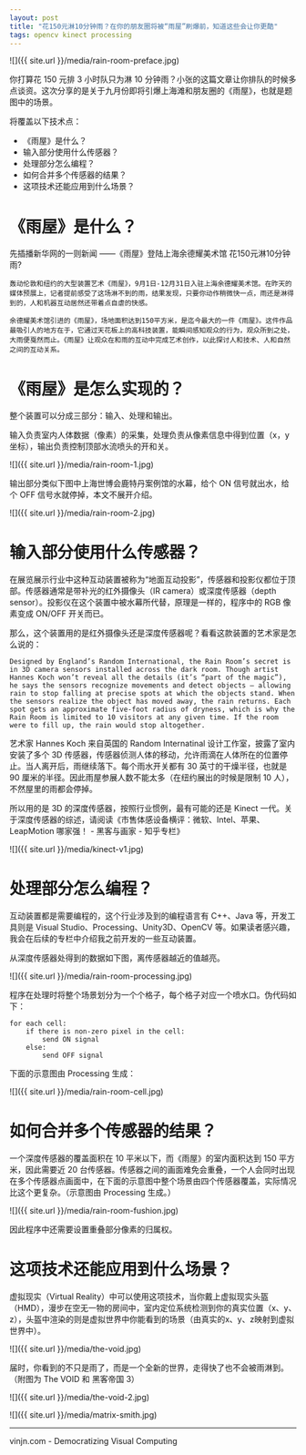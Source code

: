 ```yaml
---
layout: post
title: "花150元淋10分钟雨？在你的朋友圈将被“雨屋”刷爆前，知道这些会让你更酷"
tags: opencv kinect processing
---
```


![]({{ site.url }}/media/rain-room-preface.jpg)

你打算花 150 元排 3 小时队只为淋 10 分钟雨？小张的这篇文章让你排队的时候多点谈资。这次分享的是关于九月份即将引爆上海滩和朋友圈的《雨屋》，也就是题图中的场景。

将覆盖以下技术点：
- 《雨屋》是什么？
- 输入部分使用什么传感器？
- 处理部分怎么编程？
- 如何合并多个传感器的结果？
- 这项技术还能应用到什么场景？




《雨屋》是什么？
=
先插播新华网的一则新闻 ——《雨屋》登陆上海余德耀美术馆 花150元淋10分钟雨?

    轰动伦敦和纽约的大型装置艺术《雨屋》，9月1日-12月31日入驻上海余德耀美术馆。在昨天的媒体预展上，记者提前感受了这场淋不到的雨，结果发现，只要你动作稍微快一点，雨还是淋得到的，人和机器互动居然还带着点自虐的快感。

    余德耀美术馆引进的《雨屋》，场地面积达到150平方米，是迄今最大的一件《雨屋》。这件作品最吸引人的地方在于，它通过天花板上的高科技装置，能瞬间感知观众的行为，观众所到之处，大雨便戛然而止。《雨屋》让观众在和雨的互动中完成艺术创作，以此探讨人和技术、人和自然之间的互动关系。

《雨屋》是怎么实现的？
=
整个装置可以分成三部分：输入、处理和输出。

输入负责室内人体数据（像素）的采集，处理负责从像素信息中得到位置（x，y坐标），输出负责控制顶部水流喷头的开和关。

![]({{ site.url }}/media/rain-room-1.jpg)

输出部分类似下图中上海世博会鹿特丹案例馆的水幕，给个 ON 信号就出水，给个 OFF 信号水就停掉，本文不展开介绍。

![]({{ site.url }}/media/rain-room-2.jpg)

输入部分使用什么传感器？
=
在展览展示行业中这种互动装置被称为“地面互动投影”，传感器和投影仪都位于顶部。传感器通常是带补光的红外摄像头（IR camera）或深度传感器（depth sensor）。投影仪在这个装置中被水幕所代替，原理是一样的，程序中的 RGB 像素变成 ON/OFF 开关而已。

那么，这个装置用的是红外摄像头还是深度传感器呢？看看这款装置的艺术家是怎么说的：

    Designed by England’s Random International, the Rain Room’s secret is in 3D camera sensors installed across the dark room. Though artist Hannes Koch won’t reveal all the details (it’s “part of the magic”), he says the sensors recognize movements and detect objects – allowing rain to stop falling at precise spots at which the objects stand. When the sensors realize the object has moved away, the rain returns. Each spot gets an approximate five-foot radius of dryness, which is why the Rain Room is limited to 10 visitors at any given time. If the room were to fill up, the rain would stop altogether. 


艺术家 Hannes Koch 来自英国的 Random Internatinal 设计工作室，披露了室内安装了多个 3D 传感器，传感器侦测人体的移动，允许雨滴在人体所在的位置停止。当人离开后，雨继续落下。每个雨水开关都有 30 英寸的干燥半径，也就是 90 厘米的半径。因此雨屋参展人数不能太多（在纽约展出的时候是限制 10 人），不然屋里的雨都会停掉。

所以用的是 3D 的深度传感器，按照行业惯例，最有可能的还是 Kinect 一代。关于深度传感器的综述，请阅读《市售体感设备横评：微软、Intel、苹果、LeapMotion 哪家强！ - 黑客与画家 - 知乎专栏》

![]({{ site.url }}/media/kinect-v1.jpg)

处理部分怎么编程？
=

互动装置都是需要编程的，这个行业涉及到的编程语言有 C++、Java 等，开发工具则是 Visual Studio、Processing、Unity3D、OpenCV 等。如果读者感兴趣，我会在后续的专栏中介绍我之前开发的一些互动装置。

从深度传感器处得到的数据如下图，离传感器越近的值越亮。

![]({{ site.url }}/media/rain-room-processing.jpg)

程序在处理时将整个场景划分为一个个格子，每个格子对应一个喷水口。伪代码如下：

    for each cell:
        if there is non-zero pixel in the cell:
            send ON signal
        else:
            send OFF signal

下面的示意图由 Processing 生成：

![]({{ site.url }}/media/rain-room-cell.jpg)

如何合并多个传感器的结果？
=
一个深度传感器的覆盖面积在 10 平米以下，而《雨屋》的室内面积达到 150 平方米，因此需要近 20 台传感器。传感器之间的画面难免会重叠，一个人会同时出现在多个传感器点画面中，在下面的示意图中整个场景由四个传感器覆盖，实际情况比这个更复杂。（示意图由 Processing 生成。）

![]({{ site.url }}/media/rain-room-fushion.jpg)

因此程序中还需要设置重叠部分像素的归属权。

这项技术还能应用到什么场景？
=
虚拟现实（Virtual Reality）中可以使用这项技术，当你戴上虚拟现实头盔（HMD），漫步在空无一物的房间中，室内定位系统检测到你的真实位置（x、y、z），头盔中渲染的则是虚拟世界中你能看到的场景（由真实的x、y、z映射到虚拟世界中）。

![]({{ site.url }}/media/the-void.jpg)

届时，你看到的不只是雨了，而是一个全新的世界，走得快了也不会被雨淋到。（附图为 The VOID 和 黑客帝国 3）

![]({{ site.url }}/media/the-void-2.jpg)

![]({{ site.url }}/media/matrix-smith.jpg)

----
vinjn.com - Democratizing Visual Computing
